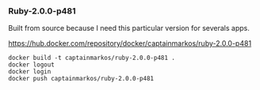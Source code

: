 ### Ruby-2.0.0-p481

Built from source because I need this particular version for severals apps.

https://hub.docker.com/repository/docker/captainmarkos/ruby-2.0.0-p481


```
docker build -t captainmarkos/ruby-2.0.0-p481 .
docker logout
docker login
docker push captainmarkos/ruby-2.0.0-p481
```
